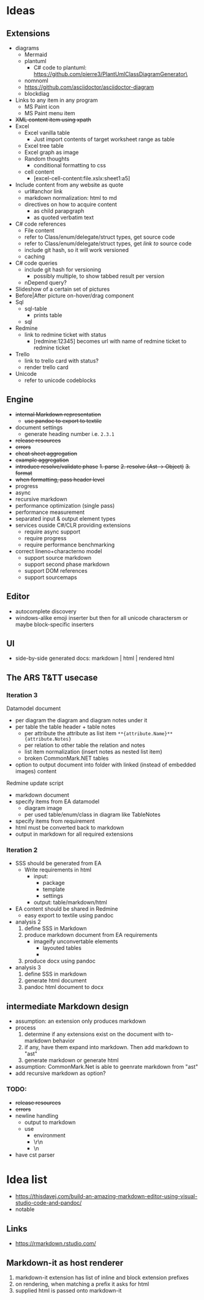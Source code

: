 ﻿# Ideas

## Extensions
- diagrams
	- Mermaid
	- plantuml
		- C# code to plantuml: https://github.com/pierre3/PlantUmlClassDiagramGenerator\
	- nomnoml
	- https://github.com/asciidoctor/asciidoctor-diagram
	- blockdiag 
- Links to any item in any program
	- MS Paint icon
	- MS Paint menu item
- ~~XML content item using xpath~~
- Excel
	- Excel vanilla table
		- Just import contents of target worksheet range as table
	- Excel tree table
	- Excel graph as image
	- Random thoughts
		- conditional formatting to css
	- cell content
		- [excel-cell-content:file.xslx:sheet1:a5]
- Include content from any website as quote
	- url#anchor link
	- markdown normalization: html to md
	- directives on how to acquire content
		- as child parapgraph
		- as quoted verbatim text
- C# code references
	- File content
	- refer to Class/enum/delegate/struct types, get source code
	- refer to Class/enum/delegate/struct types, get *link to* source code
	- include git hash, so it will work versioned
	- caching
- C# code queries
	- include git hash for versioning
		- possibly multiple, to show tabbed result per version
	- nDepend query?
- Slideshow of a certain set of pictures
- Before|After picture on-hover/drag component
- Sql
	- sql-table
		- prints table
	- sql
- Redmine
	- link to redmine ticket with status
		- [redmine:12345] becomes url with name of redmine ticket to redmine ticket
- Trello
	- link to trello card with status?
	- render trello card
- Unicode
	- refer to unicode codeblocks

## Engine
- ~~internal Markdown representation~~
	- ~~use pandoc to export to textile~~
- document settings
	- generate heading number i.e. `2.3.1`
- ~~release resources~~
- ~~errors~~
- ~~cheat sheet aggregation~~
- ~~example aggregation~~
- ~~introduce resolve/validate phase~~
	~~1. parse~~
	~~2. resolve (Ast -> Object)~~
	~~3. format~~
- ~~when formatting, pass header level~~
- progress
- async
- recursive markdown
- performance optimization (single pass)
- performance measurement
- separated input & output element types
- services ouside C#/CLR providing extensions
	- require async support
	- require progress
	- require performance benchmarking
- correct lineno+characterno model
	- support source markdown
	- support second phase markdown
	- support DOM references
	- support sourcemaps

## Editor
- autocomplete discovery
- windows-alike emoji inserter but then for all unicode charactersm or maybe block-specific inserters

## UI
- side-by-side generated docs: markdown | html | rendered html

## The ARS T&TT usecase

### Iteration 3
Datamodel document
- per diagram the diagram and diagram notes under it
- per table the table header + table notes
	- per attribute the attribute as list item `**{attribute.Name}** {attribute.Notes}`
	- per relation to other table the relation and notes
	- list item normalization (insert notes as nested list item)
	- broken CommonMark.NET tables
- option to output document into folder with linked (instead of embedded images) content

Redmine update script
- markdown document
- specify items from EA datamodel
	- diagram image
	- per used table/enum/class in diagram like TableNotes
- specify items from requirement
- html must be converted back to markdown
- output in markdown for all required extensions

### Iteration 2
- SSS should be generated from EA
	- Write requirements in html
		- input:
			- package
			- template
			- settings
		- output: table/markdown/html
- EA content should be shared in Redmine
	- easy export to textile using pandoc
- analysis 2
	1. define SSS in Markdown
	2. produce markdown document from EA requirements
		- imageify unconvertable elements
			- layouted tables
			- 
	3. produce docx using pandoc
- analysis 3
	1. define SSS in markdown
	2. generate html document
	3. pandoc html document to docx

## intermediate Markdown design
- assumption: an extension only produces markdown
- process
	1. determine if any extensions exist on the document with to-markdown behavior
	2. if any, have them expand into markdown. Then add markdown to "ast"
	3. generate markdown or generate html
- assumption: CommonMark.Net is able to geenrate markdown from "ast"
- add recursive markdown as option?

### TODO:
- ~~release resources~~
- ~~errors~~
- newline handling
	- output to markdown
	- use
		- environment
		- \r\n
		- \n
- have cst parser

# Idea list
- https://thisdavej.com/build-an-amazing-markdown-editor-using-visual-studio-code-and-pandoc/
- notable

## Links
- https://rmarkdown.rstudio.com/

## Markdown-it as host renderer
1. markdown-it extension has list of inline and block extension prefixes
2. on rendering, when matching a prefix it asks for html
3. supplied html is passed onto markdown-it